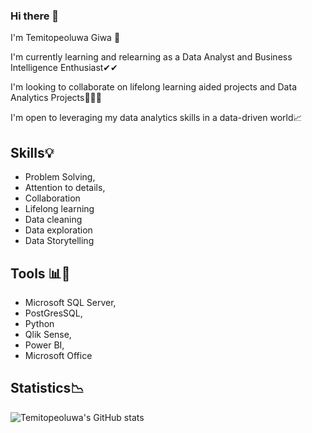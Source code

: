 ### Hi there 👋

I'm Temitopeoluwa Giwa 👩

I'm currently learning and relearning as a Data Analyst and Business Intelligence Enthusiast✔✔

I'm looking to collaborate on lifelong learning aided projects and Data Analytics Projects👋🏿👋

I'm open to leveraging my data analytics skills in a data-driven world📈
## Skills💡
* Problem Solving, 
* Attention to details, 
* Collaboration 
* Lifelong learning
* Data cleaning
* Data exploration 
* Data Storytelling

## Tools 📊🔧
* Microsoft SQL Server, 
* PostGresSQL, 
* Python 
* Qlik Sense, 
* Power BI, 
* Microsoft Office
## Statistics📉

![Temitopeoluwa's GitHub stats](https://github-readme-stats.vercel.app/api?username=TemitopeoluwaGiwa&show_icons=true&theme=dark)
<!--
**TemitopeoluwaGiwa/TemitopeoluwaGiwa** is a ✨ _special_ ✨ repository because its `README.md` (this file) appears on your GitHub profile.

Here are some ideas to get you started:

- 🔭 I’m currently working on 
- 🌱 I’m currently learning ...
- 👯 I’m looking to collaborate on ...
- 🤔 I’m looking for help with ...
- 💬 Ask me about ...
- 📫 How to reach me: ...
- 😄 Pronouns: ...
- ⚡ Fun fact: ...
-->
